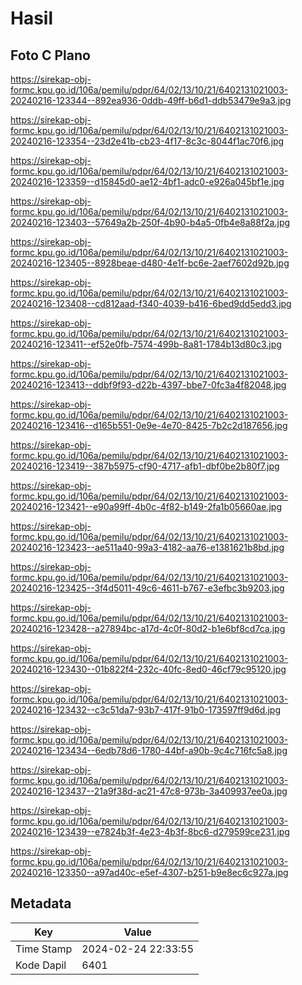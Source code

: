 # Hasil

## Foto C Plano

https://sirekap-obj-formc.kpu.go.id/106a/pemilu/pdpr/64/02/13/10/21/6402131021003-20240216-123344--892ea936-0ddb-49ff-b6d1-ddb53479e9a3.jpg

https://sirekap-obj-formc.kpu.go.id/106a/pemilu/pdpr/64/02/13/10/21/6402131021003-20240216-123354--23d2e41b-cb23-4f17-8c3c-8044f1ac70f6.jpg

https://sirekap-obj-formc.kpu.go.id/106a/pemilu/pdpr/64/02/13/10/21/6402131021003-20240216-123359--d15845d0-ae12-4bf1-adc0-e926a045bf1e.jpg

https://sirekap-obj-formc.kpu.go.id/106a/pemilu/pdpr/64/02/13/10/21/6402131021003-20240216-123403--57649a2b-250f-4b90-b4a5-0fb4e8a88f2a.jpg

https://sirekap-obj-formc.kpu.go.id/106a/pemilu/pdpr/64/02/13/10/21/6402131021003-20240216-123405--8928beae-d480-4e1f-bc6e-2aef7602d92b.jpg

https://sirekap-obj-formc.kpu.go.id/106a/pemilu/pdpr/64/02/13/10/21/6402131021003-20240216-123408--cd812aad-f340-4039-b416-6bed9dd5edd3.jpg

https://sirekap-obj-formc.kpu.go.id/106a/pemilu/pdpr/64/02/13/10/21/6402131021003-20240216-123411--ef52e0fb-7574-499b-8a81-1784b13d80c3.jpg

https://sirekap-obj-formc.kpu.go.id/106a/pemilu/pdpr/64/02/13/10/21/6402131021003-20240216-123413--ddbf9f93-d22b-4397-bbe7-0fc3a4f82048.jpg

https://sirekap-obj-formc.kpu.go.id/106a/pemilu/pdpr/64/02/13/10/21/6402131021003-20240216-123416--d165b551-0e9e-4e70-8425-7b2c2d187656.jpg

https://sirekap-obj-formc.kpu.go.id/106a/pemilu/pdpr/64/02/13/10/21/6402131021003-20240216-123419--387b5975-cf90-4717-afb1-dbf0be2b80f7.jpg

https://sirekap-obj-formc.kpu.go.id/106a/pemilu/pdpr/64/02/13/10/21/6402131021003-20240216-123421--e90a99ff-4b0c-4f82-b149-2fa1b05660ae.jpg

https://sirekap-obj-formc.kpu.go.id/106a/pemilu/pdpr/64/02/13/10/21/6402131021003-20240216-123423--ae511a40-99a3-4182-aa76-e1381621b8bd.jpg

https://sirekap-obj-formc.kpu.go.id/106a/pemilu/pdpr/64/02/13/10/21/6402131021003-20240216-123425--3f4d5011-49c6-4611-b767-e3efbc3b9203.jpg

https://sirekap-obj-formc.kpu.go.id/106a/pemilu/pdpr/64/02/13/10/21/6402131021003-20240216-123428--a27894bc-a17d-4c0f-80d2-b1e6bf8cd7ca.jpg

https://sirekap-obj-formc.kpu.go.id/106a/pemilu/pdpr/64/02/13/10/21/6402131021003-20240216-123430--01b822f4-232c-40fc-8ed0-46cf79c95120.jpg

https://sirekap-obj-formc.kpu.go.id/106a/pemilu/pdpr/64/02/13/10/21/6402131021003-20240216-123432--c3c51da7-93b7-417f-91b0-173597ff9d6d.jpg

https://sirekap-obj-formc.kpu.go.id/106a/pemilu/pdpr/64/02/13/10/21/6402131021003-20240216-123434--6edb78d6-1780-44bf-a90b-9c4c716fc5a8.jpg

https://sirekap-obj-formc.kpu.go.id/106a/pemilu/pdpr/64/02/13/10/21/6402131021003-20240216-123437--21a9f38d-ac21-47c8-973b-3a409937ee0a.jpg

https://sirekap-obj-formc.kpu.go.id/106a/pemilu/pdpr/64/02/13/10/21/6402131021003-20240216-123439--e7824b3f-4e23-4b3f-8bc6-d279599ce231.jpg

https://sirekap-obj-formc.kpu.go.id/106a/pemilu/pdpr/64/02/13/10/21/6402131021003-20240216-123350--a97ad40c-e5ef-4307-b251-b9e8ec6c927a.jpg


## Metadata

| Key        | Value               |
| ---------- | ------------------- |
| Time Stamp | 2024-02-24 22:33:55 |
| Kode Dapil | 6401                |



